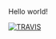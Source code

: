 Hello world!

[![TRAVIS](https://travis-ci.org/netZoo/netZooM.svg?branch=master)](https://travis-ci.org/netZoo/netZooM/)
